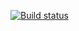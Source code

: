 [![Build status](https://ci.appveyor.com/api/projects/status/dt9n8wl3wi8bme2q?svg=true)](https://ci.appveyor.com/project/Artem-Molchanov/cijsonschema)
